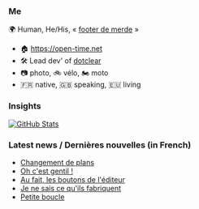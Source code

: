 ### Me

🌍 Human, He/His, « [footer de merde](https://open-time.net/post/2013/07/17/La-veritable-histoire-du-Footer-de-merde-) » 
* 🏠 https://open-time.net 
* 🛠️ Lead dev' of [dotclear](https://git.dotclear.org/dev/dotclear)
* 📷 photo, 🚲 vélo, 🏍️ moto 
* 🇫🇷 native, 🇬🇧 speaking, 🇪🇺 living

### Insights

[![GitHub Stats](https://github-readme-stats-sigma-five.vercel.app/api?username=franck-paul)](https://github.com/franck-paul)

### Latest news / Dernières nouvelles (in French)

<!-- BLOG-POST-LIST:START -->
- [Changement de plans](https://open-time.net/post/2025/05/10/Changement-de-plans)
- [Oh c&#39;est gentil !](https://open-time.net/post/2025/05/09/Oh-c-est-gentil-)
- [Au fait, les boutons de l&#39;éditeur](https://open-time.net/post/2025/05/08/Au-fait-les-boutons-de-l-editeur)
- [Je ne sais ce qu&#39;ils fabriquent](https://open-time.net/post/2025/05/07/Je-ne-sais-ce-qu-ils-fabriquent)
- [Petite boucle](https://open-time.net/post/2025/05/06/Petite-boucle)
<!-- BLOG-POST-LIST:END -->
